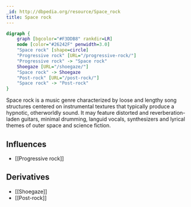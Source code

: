 ```yaml
---
_id: http://dbpedia.org/resource/Space_rock
title: Space rock
---
```


```dot
digraph {
	graph [bgcolor="#F3DDB8" rankdir=LR]
	node [color="#26242F" penwidth=3.0]
	"Space rock" [shape=circle]
	"Progressive rock" [URL="/progressive-rock/"]
	"Progressive rock" -> "Space rock"
	Shoegaze [URL="/shoegaze/"]
	"Space rock" -> Shoegaze
	"Post-rock" [URL="/post-rock/"]
	"Space rock" -> "Post-rock"
}
```

Space rock is a music genre characterized by loose and lengthy song structures centered on instrumental textures that typically produce a hypnotic, otherworldly sound. It may feature distorted and reverberation-laden guitars, minimal drumming, languid vocals, synthesizers and lyrical themes of outer space and science fiction.

## Influences
- [[Progressive rock]]

## Derivatives
- [[Shoegaze]]
- [[Post-rock]]
